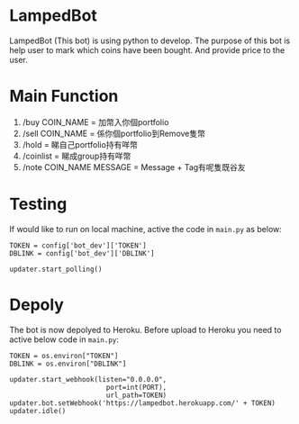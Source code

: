 # LampedBot
LampedBot (This bot) is using python to develop. The purpose of this bot is help user to mark which coins have been bought. And provide price to the user. 

# Main Function
1. /buy COIN_NAME = 加幣入你個portfolio
1. /sell COIN_NAME = 係你個portfolio到Remove隻幣
1. /hold = 睇自己portfolio持有咩幣
1. /coinlist = 睇成group持有咩幣
1. /note COIN_NAME MESSAGE = Message + Tag有呢隻既谷友

# Testing
If would like to run on local machine, active the code in `main.py` as below:
```
TOKEN = config['bot_dev']['TOKEN']
DBLINK = config['bot_dev']['DBLINK']
```

```
updater.start_polling()
```

# Depoly
The bot is now depolyed to Heroku. Before upload to Heroku you need to active below code in `main.py`: 
```
TOKEN = os.environ["TOKEN"]
DBLINK = os.environ["DBLINK"]
```
```
updater.start_webhook(listen="0.0.0.0",
                        port=int(PORT),
                        url_path=TOKEN)
updater.bot.setWebhook('https://lampedbot.herokuapp.com/' + TOKEN)
updater.idle()
```




